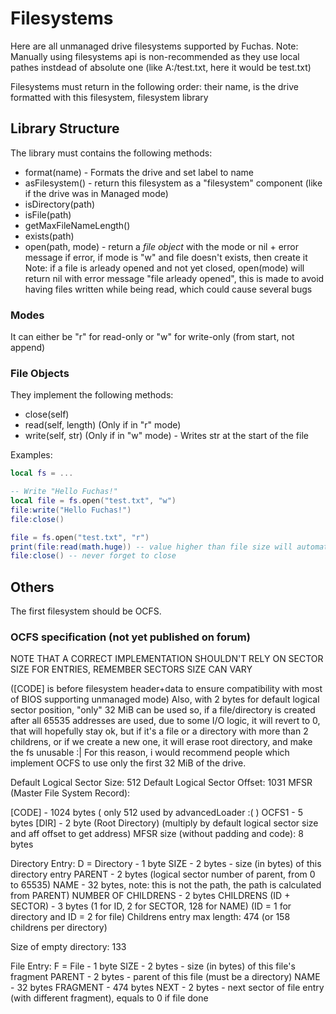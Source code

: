 # Filesystems
Here are all unmanaged drive filesystems supported by Fuchas.
Note: Manually using filesystems api is non-recommended as they use local pathes instdead of absolute one
(like A:/test.txt, here it would be test.txt)

Filesystems must return in the following order: their name, is the drive formatted with this filesystem, filesystem library
## Library Structure
The library must contains the following methods:
- format(name) - Formats the drive and set label to name
- asFilesystem() - return this filesystem as a "filesystem" component (like if the drive was in Managed mode)
- isDirectory(path)
- isFile(path)
- getMaxFileNameLength()
- exists(path)
- open(path, mode) - return a *file object* with the mode or nil + error message if error, if mode is "w" and file doesn't exists, then create it
Note: if a file is arleady opened and not yet closed, open(mode) will return nil with error message "file arleady opened",
this is made to avoid having files written while being read, which could cause several bugs
### Modes
It can either be "r" for read-only or "w" for write-only (from start, not append)

### File Objects
They implement the following methods:
- close(self)
- read(self, length) (Only if in "r" mode)
- write(self, str) (Only if in "w" mode) - Writes str at the start of the file

Examples:
```lua
local fs = ...

-- Write "Hello Fuchas!"
local file = fs.open("test.txt", "w")
file:write("Hello Fuchas!")
file:close()

file = fs.open("test.txt", "r")
print(file:read(math.huge)) -- value higher than file size will automatically be set to file size
file:close() -- never forget to close
```
## Others
The first filesystem should be OCFS.
### OCFS specification (not yet published on forum)
NOTE THAT A CORRECT IMPLEMENTATION SHOULDN'T RELY ON SECTOR SIZE FOR ENTRIES, REMEMBER SECTORS SIZE CAN VARY

([CODE] is before filesystem header+data to ensure compatibility with most of BIOS supporting unmanaged mode)
Also, with 2 bytes for default logical sector position, "only" 32 MiB can be used
so, if a file/directory is created after all 65535 addresses are used,
due to some I/O logic, it will revert to 0, that will hopefully
stay ok, but if it's a file or a directory with more than 2 childrens,
or if we create a new one, it will erase root directory, and make the fs unusable :|
For this reason, i would recommend people which implement OCFS to use only the first 32 MiB of the drive.

Default Logical Sector Size: 512
Default Logical Sector Offset: 1031
MFSR (Master File System Record):

[CODE] - 1024 bytes ( only 512 used by advancedLoader :( )
OCFS1 - 5 bytes
[DIR] - 2 byte (Root Directory) (multiply by default logical sector size and aff offset to get address)
MFSR size (without padding and code): 8 bytes

Directory Entry:
D = Directory - 1 byte
SIZE - 2 bytes - size (in bytes) of this directory entry
PARENT - 2 bytes (logical sector number of parent, from 0 to 65535)
NAME - 32 bytes, note: this is not the path, the path is calculated from PARENT)
NUMBER OF CHILDRENS - 2 bytes
CHILDRENS (ID + SECTOR) - 3 bytes (1 for ID, 2 for SECTOR, 128 for NAME) (ID = 1 for directory and ID = 2 for file)
Childrens entry max length: 474 (or 158 childrens per directory)

Size of empty directory: 133

File Entry:
F = File - 1 byte
SIZE - 2 bytes - size (in bytes) of this file's fragment
PARENT - 2 bytes - parent of this file (must be a directory)
NAME - 32 bytes
FRAGMENT - 474 bytes
NEXT - 2 bytes - next sector of file entry (with different fragment), equals to 0 if file done
